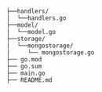           ├──handlers/
          |  └──handlers.go
          ├──model/  
          |  └──model.go
          ├──storage/
          |  └──mongostorage/
          |     └── mongostorage.go
          ├── go.mod
          ├── go.sum
          ├── main.go     
          ├── README.md         


